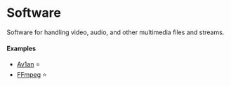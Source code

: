 # Software

Software for handling video, audio, and other multimedia files and streams.

#### Examples
- [Av1an](https://github.com/master-of-zen/Av1an) ⭐
- [FFmpeg](ffmpeg/index.md) ⭐
